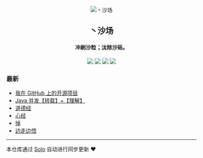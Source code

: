 <p align="center"><img alt="丶沙场" src="https://lbb4511.cn/favicon.ico"></p><h2 align="center">
丶沙场
</h2>

<h4 align="center">冲刷沙粒；汰除沙砾。</h4>
<p align="center"><a title="丶沙场" target="_blank" href="https://github.com/lbb4511/solo-blog"><img src="https://img.shields.io/github/last-commit/lbb4511/solo-blog.svg?style=flat-square&color=FF9900"></a>
<a title="GitHub repo size in bytes" target="_blank" href="https://github.com/lbb4511/solo-blog"><img src="https://img.shields.io/github/repo-size/lbb4511/solo-blog.svg?style=flat-square"></a>
<a title="Solo Version" target="_blank" href="https://github.com/88250/solo/releases"><img src="https://img.shields.io/badge/solo-4.3.1-f1e05a.svg?style=flat-square&color=blueviolet"></a>
<a title="Hits" target="_blank" href="https://github.com/88250/hits"><img src="https://hits.b3log.org/lbb4511/solo-blog.svg"></a></p>

### 最新

* [我在 GitHub 上的开源项目](https://localhost/my-github-repos)
* [Java 并发【转载】+【理解】](https://localhost/articles/2020/08/02/1596343245783.html)
* [道德经](https://localhost/articles/2020/07/17/1594932533780.html)
* [心经](https://localhost/articles/2020/07/11/1594403638664.html)
* [悼](https://localhost/articles/2020/07/08/1594200486718.html)
* [边走边悟](https://localhost/articles/2020/07/08/1594200109577.html)



---

本仓库通过 [Solo](https://github.com/88250/solo) 自动进行同步更新 ❤️ 